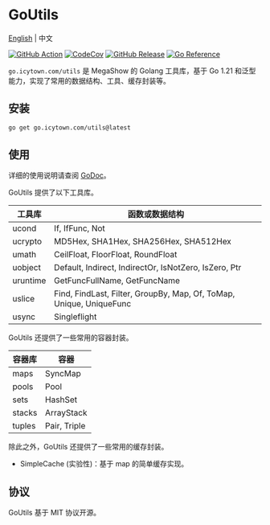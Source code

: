 # GoUtils

[English](README.md) | 中文

[![GitHub Action](https://github.com/MegaShow/goutils/actions/workflows/main.yaml/badge.svg)](https://github.com/MegaShow/goutils/actions/workflows/main.yaml)
[![CodeCov](https://codecov.io/gh/MegaShow/goutils/graph/badge.svg?token=VI2BCE8X5H)](https://codecov.io/gh/MegaShow/goutils)
[![GitHub Release](https://img.shields.io/github/v/release/megashow/goutils)](https://github.com/megashow/goutils/releases)
[![Go Reference](https://pkg.go.dev/badge/go.icytown.com/utils.svg)](https://pkg.go.dev/go.icytown.com/utils)

`go.icytown.com/utils` 是 MegaShow 的 Golang 工具库，基于 Go 1.21 和泛型能力，实现了常用的数据结构、工具、缓存封装等。

## 安装

```sh
go get go.icytown.com/utils@latest
```

## 使用

详细的使用说明请查阅 [GoDoc](https://pkg.go.dev/go.icytown.com/utils)。

GoUtils 提供了以下工具库。

| 工具库 | 函数或数据结构 |
| -- | -- |
| ucond | If, IfFunc, Not |
| ucrypto | MD5Hex, SHA1Hex, SHA256Hex, SHA512Hex |
| umath | CeilFloat, FloorFloat, RoundFloat |
| uobject | Default, Indirect, IndirectOr, IsNotZero, IsZero, Ptr |
| uruntime | GetFuncFullName, GetFuncName |
| uslice | Find, FindLast, Filter, GroupBy, Map, Of, ToMap, Unique, UniqueFunc |
| usync | Singleflight |

GoUtils 还提供了一些常用的容器封装。

| 容器库 | 容器 |
| -- | -- |
| maps | SyncMap |
| pools | Pool |
| sets | HashSet |
| stacks | ArrayStack |
| tuples | Pair, Triple |

除此之外，GoUtils 还提供了一些常用的缓存封装。

- SimpleCache (实验性)：基于 map 的简单缓存实现。

## 协议

GoUtils 基于 MIT 协议开源。
